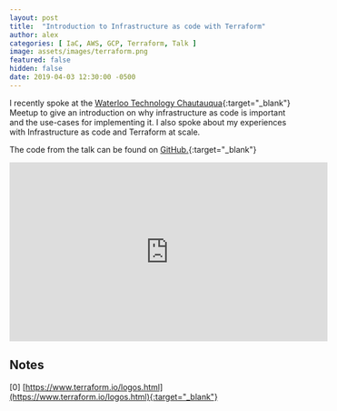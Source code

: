 ```yaml
---
layout: post
title:  "Introduction to Infrastructure as code with Terraform"
author: alex
categories: [ IaC, AWS, GCP, Terraform, Talk ]
image: assets/images/terraform.png
featured: false
hidden: false
date: 2019-04-03 12:30:00 -0500
---
```


I recently spoke at the [Waterloo Technology Chautauqua](https://www.meetup.com/Waterloo-Technology-Chautauqua/){:target="_blank"} Meetup to give an introduction on why infrastructure as code is important and the use-cases for implementing it. I also spoke about my experiences with Infrastructure as code and Terraform at scale.

The code from the talk can be found on [GitHub.](https://github.com/scalarsoftware/terraform-talk){:target="_blank"}

<center><iframe width="560" height="315" src="https://www.youtube.com/embed/SRahGZnuOms" frameborder="0" allow="accelerometer; autoplay; encrypted-media; gyroscope; picture-in-picture" allowfullscreen></iframe></center>

## Notes

[0] [https://www.terraform.io/logos.html](https://www.terraform.io/logos.html){:target="_blank"}
